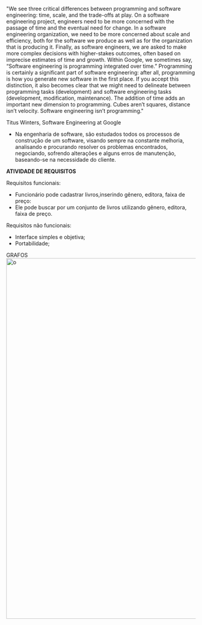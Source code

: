 "We see three critical differences between programming and software engineering: time, scale, and the trade-offs at play. On a software engineering project, engineers need to be more concerned with the passage of time and the eventual need for change. In a software engineering organization, we need to be more concerned about scale and efficiency, both for the software we produce as well as for the organization that is producing it. Finally, as software engineers, we are asked to make more complex decisions with higher-stakes outcomes, often based on imprecise estimates of time and growth. Within Google, we sometimes say, “Software engineering is programming integrated over time.” Programming is certainly a significant part of software engineering: after all, programming is how you generate new software in the first place. If you accept this distinction, it also becomes clear that we might need to delineate between programming tasks (development) and software engineering tasks (development, modification, maintenance). The addition of time adds an important new dimension to programming. Cubes aren’t squares, distance isn’t velocity. Software engineering isn’t programming."

Titus Winters, Software Engineering at Google

- Na engenharia de software, são estudados todos os processos de construção de um software, visando sempre na constante melhoria, analisando e procurando resolver os problemas encontrados, negociando, sofrendo alterações e alguns erros de manutenção, baseando-se na necessidade do cliente.





**ATIVIDADE DE REQUISITOS**

Requisitos funcionais:
- Funcionário pode cadastrar livros,inserindo gênero, editora, faixa de preço:
- Ele pode buscar por um conjunto  de livros utilizando  gênero, editora, faixa de preço.

Requisitos não funcionais:
- Interface simples e objetiva;
- Portabilidade;


GRAFOS
<img width="960" alt="o" src="https://user-images.githubusercontent.com/102261833/203662306-4e923963-8d19-4d51-8e97-57db4987e569.png">


